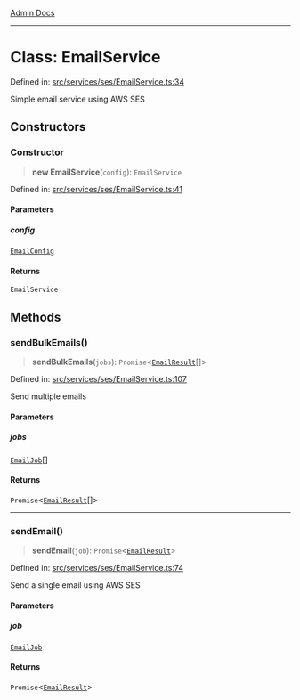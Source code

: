 [Admin Docs](/)

***

# Class: EmailService

Defined in: [src/services/ses/EmailService.ts:34](https://github.com/Sourya07/talawa-api/blob/aac5f782223414da32542752c1be099f0b872196/src/services/ses/EmailService.ts#L34)

Simple email service using AWS SES

## Constructors

### Constructor

> **new EmailService**(`config`): `EmailService`

Defined in: [src/services/ses/EmailService.ts:41](https://github.com/Sourya07/talawa-api/blob/aac5f782223414da32542752c1be099f0b872196/src/services/ses/EmailService.ts#L41)

#### Parameters

##### config

[`EmailConfig`](../interfaces/EmailConfig.md)

#### Returns

`EmailService`

## Methods

### sendBulkEmails()

> **sendBulkEmails**(`jobs`): `Promise`\<[`EmailResult`](../interfaces/EmailResult.md)[]\>

Defined in: [src/services/ses/EmailService.ts:107](https://github.com/Sourya07/talawa-api/blob/aac5f782223414da32542752c1be099f0b872196/src/services/ses/EmailService.ts#L107)

Send multiple emails

#### Parameters

##### jobs

[`EmailJob`](../interfaces/EmailJob.md)[]

#### Returns

`Promise`\<[`EmailResult`](../interfaces/EmailResult.md)[]\>

***

### sendEmail()

> **sendEmail**(`job`): `Promise`\<[`EmailResult`](../interfaces/EmailResult.md)\>

Defined in: [src/services/ses/EmailService.ts:74](https://github.com/Sourya07/talawa-api/blob/aac5f782223414da32542752c1be099f0b872196/src/services/ses/EmailService.ts#L74)

Send a single email using AWS SES

#### Parameters

##### job

[`EmailJob`](../interfaces/EmailJob.md)

#### Returns

`Promise`\<[`EmailResult`](../interfaces/EmailResult.md)\>
